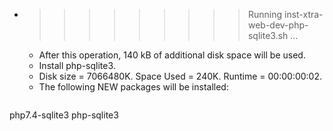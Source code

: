 * >>>>>>>>> Running inst-xtra-web-dev-php-sqlite3.sh ...
  * After this operation, 140 kB of additional disk space will be used.
  * Install php-sqlite3.
  * Disk size = 7066480K. Space Used = 240K. Runtime = 00:00:00:02.
  * The following NEW packages will be installed:
  ```bash
php7.4-sqlite3 php-sqlite3
  ```

